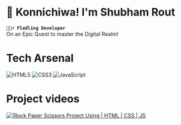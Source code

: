 # 🌟 Konnichiwa! I'm Shubham Rout

**`🧙🏻‍♂️ Fledling Developer`**<br>
On an Epic Quest to master the Digital Realm!<br>

# Tech Arsenal
![HTML5](https://img.shields.io/badge/html5-%23E34F26.svg?style=for-the-badge&logo=html5&logoColor=white)
![CSS3](https://img.shields.io/badge/css3-%231572B6.svg?style=for-the-badge&logo=css3&logoColor=white)
![JavaScript](https://img.shields.io/badge/javascript-%23323330.svg?style=for-the-badge&logo=javascript&logoColor=%23F7DF1E)

# Project videos
[![|Rock Paper Scissors Project Using | HTML | CSS | JS](https://ytcards.demolab.com/?id=nyk5rbuU-Yg&title=|+Rock+Paper+Scissors+Project+Using+|+HTML+|+CSS+|+JS&lang=en&timestamp=1727807400&background_color=%230d1117&title_color=%23ffffff&stats_color=%23dedede&max_title_lines=1&width=250&border_radius=5&duration=436 "|Rock Paper Scissors Project Using | HTML | CSS | JS")](https://youtu.be/nyk5rbuU-Yg?si=js95O10IMiOy_GxH)
